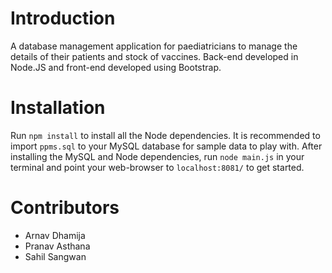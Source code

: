 # Introduction

A database management application for paediatricians to manage the details of their patients and stock of vaccines. Back-end developed in Node.JS and front-end developed using Bootstrap.

# Installation

Run ```npm install``` to install all the Node dependencies. It is recommended to import ```ppms.sql``` to your MySQL database for sample data to play with. After installing the MySQL and Node dependencies, run ```node main.js``` in your terminal and point your web-browser to ```localhost:8081/``` to get started.

# Contributors

* Arnav Dhamija
* Pranav Asthana
* Sahil Sangwan
